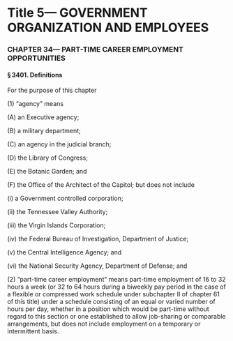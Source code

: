 
# Title 5— GOVERNMENT ORGANIZATION AND EMPLOYEES
### CHAPTER 34— PART-TIME CAREER EMPLOYMENT OPPORTUNITIES
#### § 3401. Definitions

For the purpose of this chapter

(1) “agency” means

(A) an Executive agency;

(B) a military department;

(C) an agency in the judicial branch;

(D) the Library of Congress;

(E) the Botanic Garden; and

(F) the Office of the Architect of the Capitol; but does not include

(i) a Government controlled corporation;

(ii) the Tennessee Valley Authority;

(iii) the Virgin Islands Corporation;

(iv) the Federal Bureau of Investigation, Department of Justice;

(v) the Central Intelligence Agency; and

(vi) the National Security Agency, Department of Defense; and

(2) “part-time career employment” means part-time employment of 16 to 32 hours a week (or 32 to 64 hours during a biweekly pay period in the case of a flexible or compressed work schedule under subchapter II of chapter 61 of this title) under a schedule consisting of an equal or varied number of hours per day, whether in a position which would be part-time without regard to this section or one established to allow job-sharing or comparable arrangements, but does not include employment on a temporary or intermittent basis.
